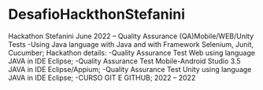 
# DesafioHackthonStefanini

Hackathon Stefanini June 2022 – Quality Assurance (QA)Mobile/WEB/Unity Tests -Using Java language with Java and with Framework Selenium, Junit, Cucumber;
Hackathon details:
-Quality Assurance Test Web using language JAVA in IDE Eclipse;
-Quality Assurance Test Mobile-Android Studio 3.5 JAVA in IDE Eclipse/Appium;
-Quality Assurance Test Unity using language JAVA in IDE Eclipse;
-CURSO GIT E GITHUB; 2022 – 2022

